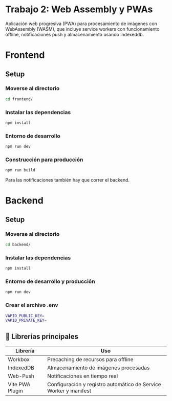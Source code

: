 # Trabajo 2: Web Assembly y PWAs

Aplicación web progresiva (PWA) para procesamiento de imágenes con WebAssembly (WASM), que incluye service workers con funcionamiento offline, notificaciones push y almacenamiento usando indexeddb.

# Frontend
## Setup
### Moverse al directorio
```sh
cd frontend/
```

### Instalar las dependencias
```sh
npm install
```

### Entorno de desarrollo
```sh
npm run dev
```

### Construcción para producción
```sh
npm run build
```
Para las notificaciones también hay que correr el backend.

# Backend
## Setup
### Moverse al directorio
```sh
cd backend/
```

### Instalar las dependencias
```sh
npm install
```

### Entorno de desarrollo y producción
```sh
npm run dev
```

### Crear el archivo .env
```sh
VAPID_PUBLIC_KEY=
VAPID_PRIVATE_KEY=
```


## 🔧 Librerías principales

| Librería         | Uso                                                                 |
|------------------|---------------------------------------------------------------------|
| Workbox          | Precaching de recursos para offline                                 |
| IndexedDB        | Almacenamiento de imágenes procesadas                               |
| Web-Push         | Notificaciones en tiempo real                                       |
| Vite PWA Plugin  | Configuración y registro automático de Service Worker y manifest    |
